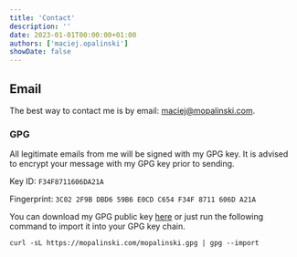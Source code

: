 ```yaml
---
title: 'Contact'
description: ''
date: 2023-01-01T00:00:00+01:00
authors: ['maciej.opalinski']
showDate: false
---
```


## Email

The best way to contact me is by email: maciej@mopalinski.com.

### GPG

All legitimate emails from me will be signed with my GPG key. It is advised to encrypt your message with my GPG key prior to sending.

Key ID: `F34F8711606DA21A`

Fingerprint: `3C02 2F9B DBD6 59B6 E0CD C654 F34F 8711 606D A21A`

You can download my GPG public key [here](https://mopalinski.com/mopalinski.gpg) or just run the following command to import it into your GPG key chain.

```shell
curl -sL https://mopalinski.com/mopalinski.gpg | gpg --import
```
